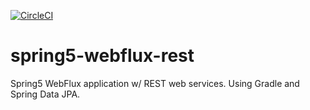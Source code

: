 [![CircleCI](https://circleci.com/gh/sergiopoliveira/spring5-webflux-rest.svg?style=svg)](https://circleci.com/gh/sergiopoliveira/spring5-webflux-rest)

# spring5-webflux-rest

Spring5 WebFlux application w/ REST web services. Using Gradle and Spring Data JPA.